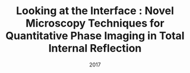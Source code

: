 ---
title: "Looking at the Interface : Novel Microscopy Techniques for Quantitative Phase Imaging in Total Internal Reflection"
collection: publications
permalink: /publication/2017_Mandracchia_nan
date: 2017
venue: 'nan'
DOI: 'nan'
---